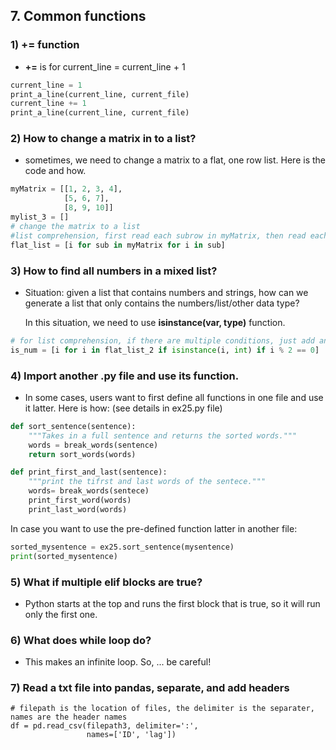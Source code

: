 ## 7. Common functions
### 1) **+=** function
*  **+=** is for current_line = current_line + 1
```Python
current_line = 1
print_a_line(current_line, current_file)
current_line += 1
print_a_line(current_line, current_file)
```

### 2) How to change a matrix in to a list?
* sometimes, we need to change a matrix to a flat, one row list. Here is the code and how.
```Python
myMatrix = [[1, 2, 3, 4],
            [5, 6, 7],
            [8, 9, 10]]
mylist_3 = []
# change the matrix to a list
#list comprehension, first read each subrow in myMatrix, then read each element in subrow.
flat_list = [i for sub in myMatrix for i in sub]
```

### 3) How to find all numbers in a **mixed** list?
* Situation: given a list that contains numbers and strings, how can we generate a list that only contains the numbers/list/other data type?

  In this situation, we need to use **isinstance(var, type)** function.
```Python
# for list comprehension, if there are multiple conditions, just add another if in the function.
is_num = [i for i in flat_list_2 if isinstance(i, int) if i % 2 == 0]
```

### 4) Import another .py file and use its function.
* In some cases, users want to first define all functions in one file and use it latter. Here is how: (see details in ex25.py file)

```Python
def sort_sentence(sentence):
    """Takes in a full sentence and returns the sorted words."""
    words = break_words(sentence)
    return sort_words(words)

def print_first_and_last(sentence):
    """print the tifrst and last words of the sentece."""
    words= break_words(sentece)
    print_first_word(words)
    print_last_word(words)
```

In case you want to use the pre-defined function latter in another file:

```Python
sorted_mysentence = ex25.sort_sentence(mysentence)
print(sorted_mysentence)
```
### 5) What if multiple elif blocks are true?
* Python starts at the top and runs the first block that is true, so it will run only the first one.

### 6) What does **while loop** do?
* This makes an infinite loop. So, ... be careful!

### 7) Read a txt file into pandas, separate, and add headers

```pyython
# filepath is the location of files, the delimiter is the separater, names are the header names
df = pd.read_csv(filepath3, delimiter=':',
                 names=['ID', 'lag'])
```
